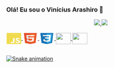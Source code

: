### Olá! Eu sou o Vinícius Arashiro 👋

<div align="center">
  <a href="https://github.com/viniciusarashiro">
  <img height="180em" src="https://github-readme-stats.vercel.app/api?username=viniciusarashiro&show_icons=true&theme=jolly&include_all_commits=true&count_private=true"/>
  <img height="180em" src="https://github-readme-stats.vercel.app/api/top-langs/?username=viniciusarashiro&layout=compact&langs_count=7&theme=jolly"/>
</div>
<div style="display: inline_block"><br>
  <img align="center" height="30" width="40" src="https://raw.githubusercontent.com/devicons/devicon/master/icons/javascript/javascript-plain.svg">
  <img align="center" height="30" width="40" src="https://raw.githubusercontent.com/devicons/devicon/master/icons/html5/html5-original.svg">
  <img align="center" height="30" width="40" src="https://raw.githubusercontent.com/devicons/devicon/master/icons/css3/css3-original.svg">
  <img align="center" height="30" width="40" src="https://cdn.jsdelivr.net/gh/devicons/devicon/icons/java/java-original.svg" />
  <img align="center" height="30" width="40"src="https://cdn.jsdelivr.net/gh/devicons/devicon/icons/git/git-original.svg" />
</div>
  
  ##
 
<div> 
 
 
  ![Snake animation](https://github.com/viniciusarashiro/viniciusarashiro/blob/output/github-contribution-grid-snake.svg)
 
</div>
